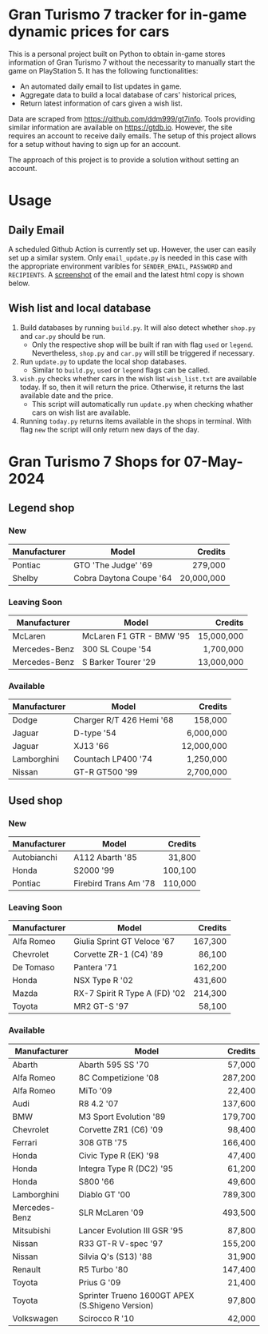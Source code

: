 # Gran Turismo 7 tracker for in-game dynamic prices for cars

This is a personal project built on Python to obtain in-game stores information of Gran Turismo 7 without the necessarity to manually start the game on PlayStation 5. It has the following functionalities:

- An automated daily email to list updates in game.
- Aggregate data to build a local database of cars' historical prices,
- Return latest information of cars given a wish list.

Data are scraped from https://github.com/ddm999/gt7info. Tools providing similar information are available on https://gtdb.io. However, the site requires an account to receive daily emails. The setup of this project allows for a setup without having to sign up for an account.

The approach of this project is to provide a solution without setting an account.

# Usage

## Daily Email

A scheduled Github Action is currently set up. However, the user can easily set up a similar system. Only `email_update.py` is needed in this case with the appropriate environment varibles for `SENDER_EMAIL`, `PASSWORD` and `RECIPIENTS`. A [screenshot](https://raw.githubusercontent.com/marcohoucheng/Gran-Turismo-7-Price-Tracker/main/data/email_screenshot.png) of the email and the latest html copy is shown below.

## Wish list and local database

1. Build databases by running `build.py`. It will also detect whether `shop.py` and `car.py` should be run.
    - Only the respective shop will be built if ran with flag `used` or `legend`. Nevertheless, `shop.py` and `car.py` will still be triggered if necessary.
2. Run `update.py` to update the local shop databases.
    - Similar to `build.py`, `used` or `legend` flags can be called.
3. `wish.py` checks whether cars in the wish list `wish_list.txt` are available today. If so, then it will return the price. Otherwise, it returns the last available date and the price.
    - This script will automatically run `update.py` when checking whather cars on wish list are available.
4. Running `today.py` returns items available in the shops in terminal. With flag `new` the script will only return new days of the day.


# Gran Turismo 7 Shops for 07-May-2024



## Legend shop

### New
 | Manufacturer | Model | Credits |
 | --- | --- | --: |
|Pontiac|GTO 'The Judge' '69|279,000|
|Shelby|Cobra Daytona Coupe '64|20,000,000|

### Leaving Soon
 | Manufacturer | Model | Credits |
 | --- | --- | --: |
|McLaren|McLaren F1 GTR - BMW '95|15,000,000|
|Mercedes-Benz|300 SL Coupe '54|1,700,000|
|Mercedes-Benz|S Barker Tourer '29|13,000,000|

### Available
 | Manufacturer | Model | Credits |
 | --- | --- | --: |
|Dodge|Charger R/T 426 Hemi '68|158,000|
|Jaguar|D-type '54|6,000,000|
|Jaguar|XJ13 '66|12,000,000|
|Lamborghini|Countach LP400 '74|1,250,000|
|Nissan|GT-R GT500 '99|2,700,000|


## Used shop

### New
 | Manufacturer | Model | Credits |
 | --- | --- | --: |
|Autobianchi|A112 Abarth '85|31,800|
|Honda|S2000 '99|100,100|
|Pontiac|Firebird Trans Am '78|110,000|

### Leaving Soon
 | Manufacturer | Model | Credits |
 | --- | --- | --: |
|Alfa Romeo|Giulia Sprint GT Veloce '67|167,300|
|Chevrolet|Corvette ZR-1 (C4) '89|86,100|
|De Tomaso|Pantera '71|162,200|
|Honda|NSX Type R '02|431,600|
|Mazda|RX-7 Spirit R Type A (FD) '02|214,300|
|Toyota|MR2 GT-S '97|58,100|

### Available
 | Manufacturer | Model | Credits |
 | --- | --- | --: |
|Abarth|Abarth 595 SS '70|57,000|
|Alfa Romeo|8C Competizione '08|287,200|
|Alfa Romeo|MiTo '09|22,400|
|Audi|R8 4.2 '07|137,600|
|BMW|M3 Sport Evolution '89|179,700|
|Chevrolet|Corvette ZR1 (C6) '09|98,400|
|Ferrari|308 GTB '75|166,400|
|Honda|Civic Type R (EK) '98|47,400|
|Honda|Integra Type R (DC2) '95|61,200|
|Honda|S800 '66|49,600|
|Lamborghini|Diablo GT '00|789,300|
|Mercedes-Benz|SLR McLaren '09|493,500|
|Mitsubishi|Lancer Evolution III GSR '95|87,800|
|Nissan|R33 GT-R V-spec '97|155,200|
|Nissan|Silvia Q's (S13) '88|31,900|
|Renault|R5 Turbo '80|147,400|
|Toyota|Prius G '09|21,400|
|Toyota|Sprinter Trueno 1600GT APEX (S.Shigeno Version)|97,800|
|Volkswagen|Scirocco R '10|42,000|

